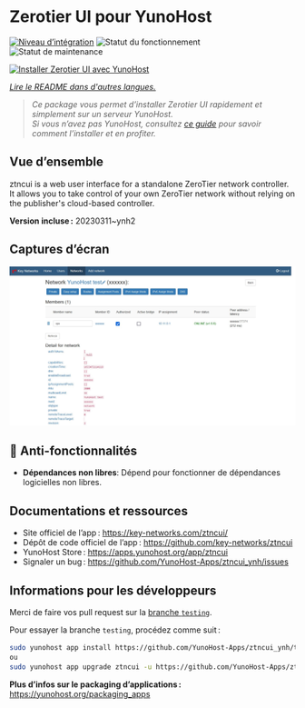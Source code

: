 <!--
Nota bene : ce README est automatiquement généré par <https://github.com/YunoHost/apps/tree/master/tools/readme_generator>
Il NE doit PAS être modifié à la main.
-->

# Zerotier UI pour YunoHost

[![Niveau d’intégration](https://dash.yunohost.org/integration/ztncui.svg)](https://dash.yunohost.org/appci/app/ztncui) ![Statut du fonctionnement](https://ci-apps.yunohost.org/ci/badges/ztncui.status.svg) ![Statut de maintenance](https://ci-apps.yunohost.org/ci/badges/ztncui.maintain.svg)

[![Installer Zerotier UI avec YunoHost](https://install-app.yunohost.org/install-with-yunohost.svg)](https://install-app.yunohost.org/?app=ztncui)

*[Lire le README dans d'autres langues.](./ALL_README.md)*

> *Ce package vous permet d’installer Zerotier UI rapidement et simplement sur un serveur YunoHost.*  
> *Si vous n’avez pas YunoHost, consultez [ce guide](https://yunohost.org/install) pour savoir comment l’installer et en profiter.*

## Vue d’ensemble

ztncui is a web user interface for a standalone ZeroTier network controller.
It allows you to take control of your own ZeroTier network without relying on the publisher's cloud-based controller.



**Version incluse :** 20230311~ynh2

## Captures d’écran

![Capture d’écran de Zerotier UI](./doc/screenshots/screenshot.jpg)

## :red_circle: Anti-fonctionnalités

- **Dépendances non libres**: Dépend pour fonctionner de dépendances logicielles non libres.

## Documentations et ressources

- Site officiel de l’app : <https://key-networks.com/ztncui/>
- Dépôt de code officiel de l’app : <https://github.com/key-networks/ztncui>
- YunoHost Store : <https://apps.yunohost.org/app/ztncui>
- Signaler un bug : <https://github.com/YunoHost-Apps/ztncui_ynh/issues>

## Informations pour les développeurs

Merci de faire vos pull request sur la [branche `testing`](https://github.com/YunoHost-Apps/ztncui_ynh/tree/testing).

Pour essayer la branche `testing`, procédez comme suit :

```bash
sudo yunohost app install https://github.com/YunoHost-Apps/ztncui_ynh/tree/testing --debug
ou
sudo yunohost app upgrade ztncui -u https://github.com/YunoHost-Apps/ztncui_ynh/tree/testing --debug
```

**Plus d’infos sur le packaging d’applications :** <https://yunohost.org/packaging_apps>
